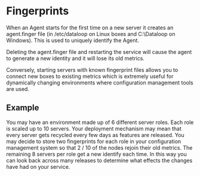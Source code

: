 # Fingerprints

When an Agent starts for the first time on a new server it creates an agent.finger file (in /etc/dataloop on Linux boxes and C:\Dataloop on Windows). This is used to uniquely identify the Agent.

Deleting the agent.finger file and restarting the service will cause the agent to generate a new identity and it will lose its old metrics.

Conversely, starting servers with known fingerprint files allows you to connect new boxes to existing metrics which is extremely useful for dynamically changing environments where configuration management tools are used.

## Example

You may have an environment made up of 6 different server roles. Each role is scaled up to 10 servers. Your deployment mechanism may mean that every server gets recycled every few days as features are released. You may decide to store two fingerprints for each role in your configuration management system so that 2 / 10 of the nodes rejoin their old metrics. The remaining 8 servers per role get a new identify each time. In this way you can look back across many releases to determine what effects the changes have had on your service.

